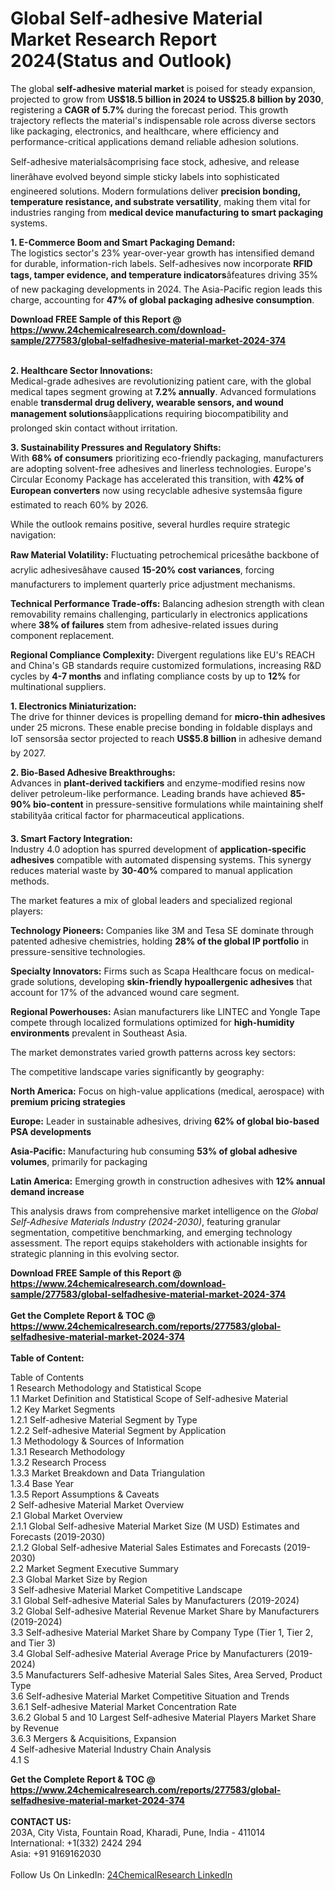 <h1>Global Self-adhesive Material Market Research Report 2024(Status and Outlook)</h1><p>The global <strong>self-adhesive material market</strong> is poised for steady expansion, projected to grow from <strong>US$18.5 billion in 2024 to US$25.8 billion by 2030</strong>, registering a <strong>CAGR of 5.7%</strong> during the forecast period. This growth trajectory reflects the material's indispensable role across diverse sectors like packaging, electronics, and healthcare, where efficiency and performance-critical applications demand reliable adhesion solutions.</p><p>Self-adhesive materialsâcomprising face stock, adhesive, and release linerâhave evolved beyond simple sticky labels into sophisticated engineered solutions. Modern formulations deliver <strong>precision bonding, temperature resistance, and substrate versatility</strong>, making them vital for industries ranging from <strong>medical device manufacturing to smart packaging</strong> systems.</p><p><strong>1. E-Commerce Boom and Smart Packaging Demand:</strong><br>
The logistics sector's 23% year-over-year growth has intensified demand for durable, information-rich labels. Self-adhesives now incorporate <strong>RFID tags, tamper evidence, and temperature indicators</strong>âfeatures driving 35% of new packaging developments in 2024. The Asia-Pacific region leads this charge, accounting for <strong>47% of global packaging adhesive consumption</strong>.</p><div><b>Download FREE Sample of this Report @ 
            <a href="https://www.24chemicalresearch.com/download-sample/277583/global-selfadhesive-material-market-2024-374">
            https://www.24chemicalresearch.com/download-sample/277583/global-selfadhesive-material-market-2024-374</a></b></div><br><p><strong>2. Healthcare Sector Innovations:</strong><br>
Medical-grade adhesives are revolutionizing patient care, with the global medical tapes segment growing at <strong>7.2% annually</strong>. Advanced formulations enable <strong>transdermal drug delivery, wearable sensors, and wound management solutions</strong>âapplications requiring biocompatibility and prolonged skin contact without irritation.</p><p><strong>3. Sustainability Pressures and Regulatory Shifts:</strong><br>
With <strong>68% of consumers</strong> prioritizing eco-friendly packaging, manufacturers are adopting solvent-free adhesives and linerless technologies. Europe's Circular Economy Package has accelerated this transition, with <strong>42% of European converters</strong> now using recyclable adhesive systemsâa figure estimated to reach 60% by 2026.</p><p>While the outlook remains positive, several hurdles require strategic navigation:</p><p><strong>Raw Material Volatility:</strong> Fluctuating petrochemical pricesâthe backbone of acrylic adhesivesâhave caused <strong>15-20% cost variances</strong>, forcing manufacturers to implement quarterly price adjustment mechanisms.</p><p><strong>Technical Performance Trade-offs:</strong> Balancing adhesion strength with clean removability remains challenging, particularly in electronics applications where <strong>38% of failures</strong> stem from adhesive-related issues during component replacement.</p><p><strong>Regional Compliance Complexity:</strong> Divergent regulations like EU's REACH and China's GB standards require customized formulations, increasing R&amp;D cycles by <strong>4-7 months</strong> and inflating compliance costs by up to <strong>12%</strong> for multinational suppliers.</p><p><strong>1. Electronics Miniaturization:</strong><br>
The drive for thinner devices is propelling demand for <strong>micro-thin adhesives</strong> under 25 microns. These enable precise bonding in foldable displays and IoT sensorsâa sector projected to reach <strong>US$5.8 billion</strong> in adhesive demand by 2027.</p><p><strong>2. Bio-Based Adhesive Breakthroughs:</strong><br>
Advances in <strong>plant-derived tackifiers</strong> and enzyme-modified resins now deliver petroleum-like performance. Leading brands have achieved <strong>85-90% bio-content</strong> in pressure-sensitive formulations while maintaining shelf stabilityâa critical factor for pharmaceutical applications.</p><p><strong>3. Smart Factory Integration:</strong><br>
Industry 4.0 adoption has spurred development of <strong>application-specific adhesives</strong> compatible with automated dispensing systems. This synergy reduces material waste by <strong>30-40%</strong> compared to manual application methods.</p><p>The market features a mix of global leaders and specialized regional players:</p><p><strong>Technology Pioneers:</strong> Companies like 3M and Tesa SE dominate through patented adhesive chemistries, holding <strong>28% of the global IP portfolio</strong> in pressure-sensitive technologies.</p><p><strong>Specialty Innovators:</strong> Firms such as Scapa Healthcare focus on medical-grade solutions, developing <strong>skin-friendly hypoallergenic adhesives</strong> that account for 17% of the advanced wound care segment.</p><p><strong>Regional Powerhouses:</strong> Asian manufacturers like LINTEC and Yongle Tape compete through localized formulations optimized for <strong>high-humidity environments</strong> prevalent in Southeast Asia.</p><p>The market demonstrates varied growth patterns across key sectors:</p><p>The competitive landscape varies significantly by geography:</p><p><strong>North America:</strong> Focus on high-value applications (medical, aerospace) with <strong>premium pricing strategies</strong></p><p><strong>Europe:</strong> Leader in sustainable adhesives, driving <strong>62% of global bio-based PSA developments</strong></p><p><strong>Asia-Pacific:</strong> Manufacturing hub consuming <strong>53% of global adhesive volumes</strong>, primarily for packaging</p><p><strong>Latin America:</strong> Emerging growth in construction adhesives with <strong>12% annual demand increase</strong></p><p>This analysis draws from comprehensive market intelligence on the <em>Global Self-Adhesive Materials Industry (2024-2030)</em>, featuring granular segmentation, competitive benchmarking, and emerging technology assessment. The report equips stakeholders with actionable insights for strategic planning in this evolving sector.</p><div><b>Download FREE Sample of this Report @ 
            <a href="https://www.24chemicalresearch.com/download-sample/277583/global-selfadhesive-material-market-2024-374">
            https://www.24chemicalresearch.com/download-sample/277583/global-selfadhesive-material-market-2024-374</a></b></div><br><div><b>Get the Complete Report & TOC @ 
            <a href="https://www.24chemicalresearch.com/reports/277583/global-selfadhesive-material-market-2024-374">
            https://www.24chemicalresearch.com/reports/277583/global-selfadhesive-material-market-2024-374</a></b></div><br>
            <b>Table of Content:</b><p>Table of Contents<br />
1 Research Methodology and Statistical Scope<br />
1.1 Market Definition and Statistical Scope of Self-adhesive Material<br />
1.2 Key Market Segments<br />
1.2.1 Self-adhesive Material Segment by Type<br />
1.2.2 Self-adhesive Material Segment by Application<br />
1.3 Methodology & Sources of Information<br />
1.3.1 Research Methodology<br />
1.3.2 Research Process<br />
1.3.3 Market Breakdown and Data Triangulation<br />
1.3.4 Base Year<br />
1.3.5 Report Assumptions & Caveats<br />
2 Self-adhesive Material Market Overview<br />
2.1 Global Market Overview<br />
2.1.1 Global Self-adhesive Material Market Size (M USD) Estimates and Forecasts (2019-2030)<br />
2.1.2 Global Self-adhesive Material Sales Estimates and Forecasts (2019-2030)<br />
2.2 Market Segment Executive Summary<br />
2.3 Global Market Size by Region<br />
3 Self-adhesive Material Market Competitive Landscape<br />
3.1 Global Self-adhesive Material Sales by Manufacturers (2019-2024)<br />
3.2 Global Self-adhesive Material Revenue Market Share by Manufacturers (2019-2024)<br />
3.3 Self-adhesive Material Market Share by Company Type (Tier 1, Tier 2, and Tier 3)<br />
3.4 Global Self-adhesive Material Average Price by Manufacturers (2019-2024)<br />
3.5 Manufacturers Self-adhesive Material Sales Sites, Area Served, Product Type<br />
3.6 Self-adhesive Material Market Competitive Situation and Trends<br />
3.6.1 Self-adhesive Material Market Concentration Rate<br />
3.6.2 Global 5 and 10 Largest Self-adhesive Material Players Market Share by Revenue<br />
3.6.3 Mergers & Acquisitions, Expansion<br />
4 Self-adhesive Material Industry Chain Analysis<br />
4.1 S</p><div><b>Get the Complete Report & TOC @ 
            <a href="https://www.24chemicalresearch.com/reports/277583/global-selfadhesive-material-market-2024-374">
            https://www.24chemicalresearch.com/reports/277583/global-selfadhesive-material-market-2024-374</a></b></div><br><b>CONTACT US:</b><br>
            203A, City Vista, Fountain Road, Kharadi, Pune, India - 411014<br>
            International: +1(332) 2424 294<br>
            Asia: +91 9169162030 <br><br>
            Follow Us On LinkedIn: <a href="https://www.linkedin.com/company/24chemicalresearch/">24ChemicalResearch LinkedIn</a>